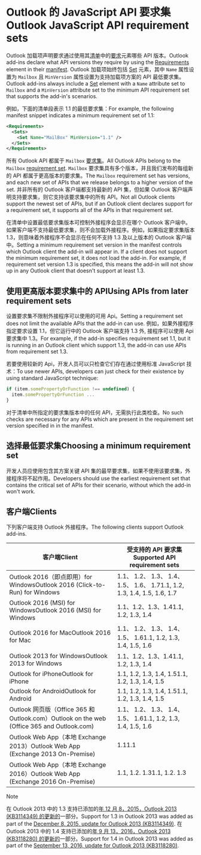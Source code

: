 # <a name="outlook-javascript-api-requirement-sets"></a><span data-ttu-id="c11ac-101">Outlook 的 JavaScript API 要求集</span><span class="sxs-lookup"><span data-stu-id="c11ac-101">Outlook JavaScript API requirement sets</span></span>

<span data-ttu-id="c11ac-102">Outlook 加载项声明要求通过使用其[清单](https://docs.microsoft.com/office/dev/add-ins/develop/add-in-manifests)中的[要求](/javascript/office/manifest/requirements)元素哪些 API 版本。</span><span class="sxs-lookup"><span data-stu-id="c11ac-102">Outlook add-ins declare what API versions they require by using the [Requirements](/javascript/office/manifest/requirements) element in their [manifest](https://docs.microsoft.com/office/dev/add-ins/develop/add-in-manifests).</span></span> <span data-ttu-id="c11ac-103">Outlook 加载项始终包括 [Set](/javascript/office/manifest/set) 元素，其中 `Name` 属性设置为 `Mailbox` 且 `MinVersion` 属性设置为支持加载项方案的 API 最低要求集。</span><span class="sxs-lookup"><span data-stu-id="c11ac-103">Outlook add-ins always include a [Set](/javascript/office/manifest/set) element with a `Name` attribute set to `Mailbox` and a `MinVersion` attribute set to the minimum API requirement set that supports the add-in's scenarios.</span></span>

<span data-ttu-id="c11ac-104">例如，下面的清单段表示 1.1 的最低要求集：</span><span class="sxs-lookup"><span data-stu-id="c11ac-104">For example, the following manifest snippet indicates a minimum requirement set of 1.1:</span></span>

```xml
<Requirements>
  <Sets>
    <Set Name="MailBox" MinVersion="1.1" />
  </Sets>
</Requirements>
```

<span data-ttu-id="c11ac-105">所有 Outlook API 都属于 `Mailbox` [要求集](https://docs.microsoft.com/office/dev/add-ins/develop/specify-office-hosts-and-api-requirements)。</span><span class="sxs-lookup"><span data-stu-id="c11ac-105">All Outlook APIs belong to the `Mailbox` [requirement set](https://docs.microsoft.com/office/dev/add-ins/develop/specify-office-hosts-and-api-requirements).</span></span> <span data-ttu-id="c11ac-106">`Mailbox` 要求集具有多个版本，并且我们发布的每组新的 API 都属于更高版本的要求集。</span><span class="sxs-lookup"><span data-stu-id="c11ac-106">The `Mailbox` requirement set has versions, and each new set of APIs that we release belongs to a higher version of the set.</span></span> <span data-ttu-id="c11ac-107">并非所有的 Outlook 客户端都支持最新的 API 集，但如果 Outlook 客户端声明支持要求集，则它支持该要求集中的所有 API。</span><span class="sxs-lookup"><span data-stu-id="c11ac-107">Not all Outlook clients support the newest set of APIs, but if an Outlook client declares support for a requirement set, it supports all of the APIs in that requirement set.</span></span>

<span data-ttu-id="c11ac-p103">在清单中设置最低要求集版本可控制外接程序会显示在哪个 Outlook 客户端中。如果客户端不支持最低要求集，则不会加载外接程序。例如，如果指定要求集版本 1.3，则意味着外接程序不会显示在任何不支持 1.3 及以上版本的 Outlook 客户端中。</span><span class="sxs-lookup"><span data-stu-id="c11ac-p103">Setting a minimum requirement set version in the manifest controls which Outlook client the add-in will appear in. If a client does not support the minimum requirement set, it does not load the add-in. For example, if requirement set version 1.3 is specified, this means the add-in will not show up in any Outlook client that doesn't support at least 1.3.</span></span>

## <a name="using-apis-from-later-requirement-sets"></a><span data-ttu-id="c11ac-111">使用更高版本要求集中的 API</span><span class="sxs-lookup"><span data-stu-id="c11ac-111">Using APIs from later requirement sets</span></span>

<span data-ttu-id="c11ac-112">设置要求集不限制外接程序可以使用的可用 Api。</span><span class="sxs-lookup"><span data-stu-id="c11ac-112">Setting a requirement set does not limit the available APIs that the add-in can use.</span></span> <span data-ttu-id="c11ac-113">例如，如果外接程序指定要求设置 1.1，但它运行中的 Outlook 客户端支持 1.3 外, 接程序可以使用 Api 要求集中 1.3。</span><span class="sxs-lookup"><span data-stu-id="c11ac-113">For example, if the add-in specifies requirement set 1.1, but it is running in an Outlook client which support 1.3, the add-in can use APIs from requirement set 1.3.</span></span>

<span data-ttu-id="c11ac-114">若要使用较新的 Api，开发人员可以只检查它们存在通过使用标准 JavaScript 技术：</span><span class="sxs-lookup"><span data-stu-id="c11ac-114">To use newer APIs, developers can just check for their existence by using standard JavaScript technique:</span></span>

```js
if (item.somePropertyOrFunction !== undefined) {
  item.somePropertyOrFunction ...
}
```

<span data-ttu-id="c11ac-115">对于清单中所指定的要求集版本中的任何 API，无需执行此类检查。</span><span class="sxs-lookup"><span data-stu-id="c11ac-115">No such checks are necessary for any APIs which are present in the requirement set version specified in in the manifest.</span></span>

## <a name="choosing-a-minimum-requirement-set"></a><span data-ttu-id="c11ac-116">选择最低要求集</span><span class="sxs-lookup"><span data-stu-id="c11ac-116">Choosing a minimum requirement set</span></span>

<span data-ttu-id="c11ac-117">开发人员应使用包含其方案关键 API 集的最早要求集，如果不使用该要求集，外接程序将不起作用。</span><span class="sxs-lookup"><span data-stu-id="c11ac-117">Developers should use the earliest requirement set that contains the critical set of APIs for their scenario, without which the add-in won't work.</span></span>

## <a name="clients"></a><span data-ttu-id="c11ac-118">客户端</span><span class="sxs-lookup"><span data-stu-id="c11ac-118">Clients</span></span>

<span data-ttu-id="c11ac-119">下列客户端支持 Outlook 外接程序。</span><span class="sxs-lookup"><span data-stu-id="c11ac-119">The following clients support Outlook add-ins.</span></span>

| <span data-ttu-id="c11ac-120">客户端</span><span class="sxs-lookup"><span data-stu-id="c11ac-120">Client</span></span> | <span data-ttu-id="c11ac-121">受支持的 API 要求集</span><span class="sxs-lookup"><span data-stu-id="c11ac-121">Supported API requirement sets</span></span> |
| --- | --- |
| <span data-ttu-id="c11ac-122">Outlook 2016（即点即用）for Windows</span><span class="sxs-lookup"><span data-stu-id="c11ac-122">Outlook 2016 (Click-to-Run) for Windows</span></span> | <span data-ttu-id="c11ac-123">1.1、 1.2、 1.3、 1.4、 1.5、 1.6、 1.7</span><span class="sxs-lookup"><span data-stu-id="c11ac-123">1.1, 1.2, 1.3, 1.4, 1.5, 1.6, 1.7</span></span> |
| <span data-ttu-id="c11ac-124">Outlook 2016 (MSI) for Windows</span><span class="sxs-lookup"><span data-stu-id="c11ac-124">Outlook 2016 (MSI) for Windows</span></span> | <span data-ttu-id="c11ac-125">1.1、1.2、1.3、1.4</span><span class="sxs-lookup"><span data-stu-id="c11ac-125">1.1, 1.2, 1.3, 1.4</span></span> |
| <span data-ttu-id="c11ac-126">Outlook 2016 for Mac</span><span class="sxs-lookup"><span data-stu-id="c11ac-126">Outlook 2016 for Mac</span></span> | <span data-ttu-id="c11ac-127">1.1、 1.2、 1.3、 1.4、 1.5、 1.6</span><span class="sxs-lookup"><span data-stu-id="c11ac-127">1.1, 1.2, 1.3, 1.4, 1.5, 1.6</span></span> |
| <span data-ttu-id="c11ac-128">Outlook 2013 for Windows</span><span class="sxs-lookup"><span data-stu-id="c11ac-128">Outlook 2013 for Windows</span></span> | <span data-ttu-id="c11ac-129">1.1、1.2、1.3、1.4</span><span class="sxs-lookup"><span data-stu-id="c11ac-129">1.1, 1.2, 1.3, 1.4</span></span> |
| <span data-ttu-id="c11ac-130">Outlook for iPhone</span><span class="sxs-lookup"><span data-stu-id="c11ac-130">Outlook for iPhone</span></span> | <span data-ttu-id="c11ac-131">1.1, 1.2, 1.3, 1.4, 1.5</span><span class="sxs-lookup"><span data-stu-id="c11ac-131">1.1, 1.2, 1.3, 1.4, 1.5</span></span> |
| <span data-ttu-id="c11ac-132">Outlook for Android</span><span class="sxs-lookup"><span data-stu-id="c11ac-132">Outlook for Android</span></span> | <span data-ttu-id="c11ac-133">1.1, 1.2, 1.3, 1.4, 1.5</span><span class="sxs-lookup"><span data-stu-id="c11ac-133">1.1, 1.2, 1.3, 1.4, 1.5</span></span> |
| <span data-ttu-id="c11ac-134">Outlook 网页版（Office 365 和 Outlook.com）</span><span class="sxs-lookup"><span data-stu-id="c11ac-134">Outlook on the web (Office 365 and Outlook.com)</span></span> | <span data-ttu-id="c11ac-135">1.1、 1.2、 1.3、 1.4、 1.5、 1.6</span><span class="sxs-lookup"><span data-stu-id="c11ac-135">1.1, 1.2, 1.3, 1.4, 1.5, 1.6</span></span> |
| <span data-ttu-id="c11ac-136">Outlook Web App（本地 Exchange 2013）</span><span class="sxs-lookup"><span data-stu-id="c11ac-136">Outlook Web App (Exchange 2013 On-Premise)</span></span> | <span data-ttu-id="c11ac-137">1.1</span><span class="sxs-lookup"><span data-stu-id="c11ac-137">1.1</span></span> |
| <span data-ttu-id="c11ac-138">Outlook Web App（本地 Exchange 2016）</span><span class="sxs-lookup"><span data-stu-id="c11ac-138">Outlook Web App (Exchange 2016 On-Premise)</span></span> | <span data-ttu-id="c11ac-p105">1.1, 1.2. 1.3</span><span class="sxs-lookup"><span data-stu-id="c11ac-p105">1.1, 1.2. 1.3</span></span> |

> [!NOTE]
> <span data-ttu-id="c11ac-141">在 Outlook 2013 中的 1.3 支持已添加的[年 12 月 8，2015，Outlook 2013 (KB3114349) 的更新的](https://support.microsoft.com/kb/3114349)一部分。</span><span class="sxs-lookup"><span data-stu-id="c11ac-141">Support for 1.3 in Outlook 2013 was added as part of the [December 8, 2015, update for Outlook 2013 (KB3114349)](https://support.microsoft.com/kb/3114349).</span></span> <span data-ttu-id="c11ac-142">在 Outlook 2013 中的 1.4 支持已添加的[年 9 月 13，2016，Outlook 2013 (KB3118280) 的更新的](https://support.microsoft.com/help/3118280)一部分。</span><span class="sxs-lookup"><span data-stu-id="c11ac-142">Support for 1.4 in Outlook 2013 was added as part of the [September 13, 2016, update for Outlook 2013 (KB3118280)](https://support.microsoft.com/help/3118280).</span></span>
